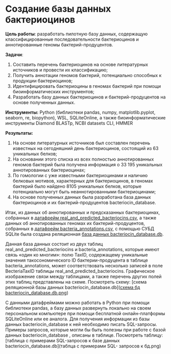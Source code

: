 # Создание базы данных бактериоцинов


 **Цель	работы**:	разработать	пилотную	базу	данных,	содержащую	классифицированные
 последовательности	бактериоцинов	и	аннотированные	геномы	бактерий-продуцентов.
 
 **Задачи**:
 1.	Составить	перечень	бактериоцинов	на	основе	литературных	источников	и	провести	их
 классификацию;
 2.	Получить	аннотации	геномов	бактерий,	потенциально	способных	к	продукции
 бактериоцинов;
 3.	Идентифицировать	бактериоцины	в	геномах	бактерий	при	помощи	биоинформатических
 инструментов;
 4.	Разработать	базу	данных	бактериоцинов	и	бактерий-продуцентов	на	основе	полученных
 данных.

**Инструменты:** Python (библиотеки pandas, numpy, matplotlib.pyplot, seaborn, re, biopython), WSL, SQLiteOnline, а также биоинформатические инструменты Diamond BLASTp, NCBI datasets CLI, HMMER 

**Результаты:**

1. На основе литературных источников был составлен перечень известных на сегодняшний день бактериоцинов, состоящий из 63 уникальных белков;
2. На основании этого списка из всех полностью аннотированных геномов бактерий была получена информация о 33 195 уникальных аннотированных бактериоцинах;
3. По гомологии с уже известными бактериоцинами и наличию белковых мотивов, характерных для бактериоцинов, в геномах бактерий было найдено 8105 уникальных белков, которые потенциально могут быть неаннотированными бактериоцинами;
4. На основе полученных данных была разработана база данных бактериоцинов и их бактерий-продуцентов bacteriocin_database.


Итак, из данных об аннотированных и предсказанных бактериоцинах, собранных в [датафрейм real_and_predicted_bacteriocins.csv](real_and_predicted_bacteriocins.csv), а также данных об аннотированных геномах их бактерий-продуцентов, собранных в [датафрейм bacteria_annotations.csv](bacteria_annotations.csv), с помощью СУБД SQLite была создана реляционная [база данных bacteriocin_database.db](bacteriocin_database.db).

Данная база данных состоит из двух таблиц real_and_predicted_bacteriocins и bacteria_annotations, которые имеют связь «один ко многим»: полю TaxID, содержащему уникальные значения такосономического ID бактерии-продуцента в таблице bacteria_annotations, может соответствовать несколько записей в поле BecteriaTaxID таблицы real_and_predicted_bacteriocins. Графическое изображение связи между таблицами, а также перечень других полей этих таблиц представлены на схеме. Посмотреть схему: [схема реляционной базы данных bacteriocin_database.db]([схема бд bacteriocin_database.db.png](https://github.com/Vas1l1sa/Bacteriocin_database_ITMO_Final_qualifying_work/blob/main/%D1%81%D1%85%D0%B5%D0%BC%D0%B0%20%D0%B1%D0%B4%20bacteriocin_database.db.png))



С данными датафреймами можно работать в Python при помощи библиотеки pandas, а базу данных развернуть локально на своем персональном компьютере при помощи бесплатной онлайн-платформы SQLiteOnline или ее аналога. Для получения информации из базы данных bacteriocin_database к ней необходимо писать SQL-запросы. Примеры запросов, которые могли бы быть полезны при работе с базой данных bacteriocin_database , описаны в таблице. Посмотреть таблицу: [таблица с примерами SQL-запросов к базе данных bacteriocin_database.db](таблца с примерами SQL- запросов к бд.png)


